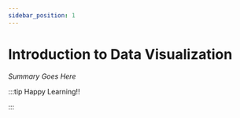 ```yaml
---
sidebar_position: 1
---
```


# Introduction to Data Visualization

_Summary Goes Here_

:::tip Happy Learning!!

<QuestButton text="Go To Quest" />

:::



